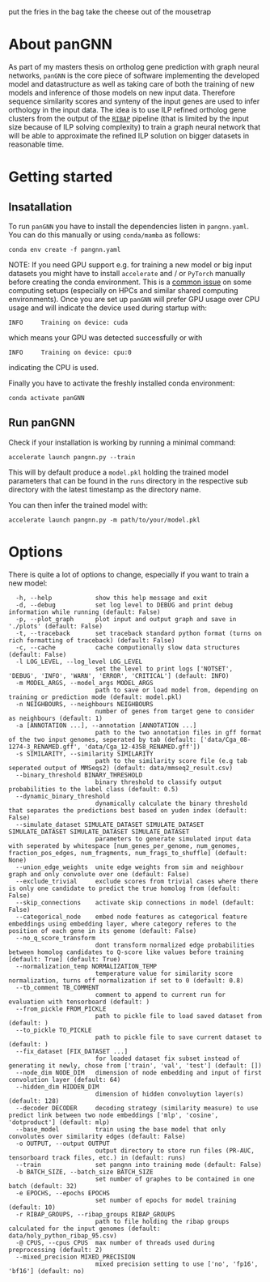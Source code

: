 put the fries in the bag take the cheese out of the mousetrap

# About panGNN
As part of my masters thesis on ortholog gene prediction with graph neural networks, `panGNN` is the core piece of software implementing the developed model and datastructure as well as taking care of both the training of new models and inference of those models on new input data. Therefore sequence similarity scores and synteny of the input genes are used to infer orthology in the input data. The idea is to use ILP refined ortholog gene clusters from the output of the [`RIBAP`](https://github.com/hoelzer-lab/ribap) pipeline (that is limited by the input size because of ILP solving complexity) to train a graph neural network that will be able to approximate the refined ILP solution on bigger datasets in reasonable time.

# Getting started
## Insatallation
To run `panGNN` you have to install the dependencies listen in `pangnn.yaml`. You can do this manually or using `conda/mamba` as follows:

```
conda env create -f pangnn.yaml
```
NOTE: If you need GPU support e.g. for training a new model or big input datasets you might have to install `accelerate` and / or `PyTorch` manually before creating the conda environment. This is a [common issue](https://discuss.huggingface.co/t/accelerate-doesnt-seem-to-use-my-gpu/79952) on some computing setups (especially on HPCs and similar shared computing environments). Once you are set up `panGNN` will prefer GPU usage over CPU usage and will indicate the device used during startup with:
```
INFO     Training on device: cuda
```
which means your GPU was detected successfully or with
```
INFO     Training on device: cpu:0
```
indicating the CPU is used.

Finally you have to activate the freshly installed conda environment:
```
conda activate panGNN
```

## Run panGNN
Check if your installation is working by running a minimal command:
```
accelerate launch pangnn.py --train
```
This will by default produce a `model.pkl` holding the trained model parameters that can be found in the `runs` directory in the respective sub directory with the latest timestamp as the directory name.

You can then infer the trained model with:
```
accelerate launch pangnn.py -m path/to/your/model.pkl

```

# Options
There is quite a lot of options to change, especially if you want to train a new model:

```
  -h, --help            show this help message and exit
  -d, --debug           set log level to DEBUG and print debug information while running (default: False)
  -p, --plot_graph      plot input and output graph and save in './plots' (default: False)
  -t, --traceback       set traceback standard python format (turns on rich formatting of traceback) (default: False)
  -c, --cache           cache computionally slow data structures (default: False)
  -l LOG_LEVEL, --log_level LOG_LEVEL
                        set the level to print logs ['NOTSET', 'DEBUG', 'INFO', 'WARN', 'ERROR', 'CRITICAL'] (default: INFO)
  -m MODEL_ARGS, --model_args MODEL_ARGS
                        path to save or load model from, depending on training or prediction mode (default: model.pkl)
  -n NEIGHBOURS, --neighbours NEIGHBOURS
                        number of genes from target gene to consider as neighbours (default: 1)
  -a [ANNOTATION ...], --annotation [ANNOTATION ...]
                        path to the two annotation files in gff format of the two input genomes, seperated by tab (default: ['data/Cga_08-1274-3_RENAMED.gff', 'data/Cga_12-4358_RENAMED.gff'])
  -s SIMILARITY, --similarity SIMILARITY
                        path to the similarity score file (e.g tab seperated output of MMSeqs2) (default: data/mmseq2_result.csv)
  --binary_threshold BINARY_THRESHOLD
                        binary threshold to classify output probabilities to the label class (default: 0.5)
  --dynamic_binary_threshold
                        dynamically calculate the binary threshold that separates the predictions best based on yuden index (default: False)
  --simulate_dataset SIMULATE_DATASET SIMULATE_DATASET SIMULATE_DATASET SIMULATE_DATASET SIMULATE_DATASET
                        parameters to generate simulated input data with seperated by whitespace [num_genes_per_genome, num_genomes, fraction_pos_edges, num_fragments, num_frags_to_shuffle] (default: None)
  --union_edge_weights  unite edge weights from sim and neighbour graph and only convolute over one (default: False)
  --exclude_trivial     exclude scores from trivial cases where there is only one candidate to predict the true homolog from (default: False)
  --skip_connections    activate skip connections in model (default: False)
  --categorical_node    embed node features as categorical feature embeddings using embedding layer, where category referes to the position of each gene in its genome (default: False)
  --no_q_score_transform
                        dont transform normalized edge probabilities between homolog candidates to Q-score like values before training [default: True] (default: True)
  --normalization_temp NORMALIZATION_TEMP
                        temperature value for similarity score normalization, turns off normalization if set to 0 (default: 0.8)
  --tb_comment TB_COMMENT
                        comment to append to current run for evaluation with tensorboard (default: )
  --from_pickle FROM_PICKLE
                        path to pickle file to load saved dataset from (default: )
  --to_pickle TO_PICKLE
                        path to pickle file to save current dataset to (default: )
  --fix_dataset [FIX_DATASET ...]
                        for loaded dataset fix subset instead of generating it newly, chose from ['train', 'val', 'test'] (default: [])
  --node_dim NODE_DIM   dimension of node embedding and input of first convolution layer (default: 64)
  --hidden_dim HIDDEN_DIM
                        dimension of hidden convoluytion layer(s) (default: 128)
  --decoder DECODER     decoding strategy (similarity measure) to use predict link between two node embeddings ['mlp', 'cosine', 'dotproduct'] (default: mlp)
  --base_model          train using the base model that only convolutes over similarity edges (default: False)
  -o OUTPUT, --output OUTPUT
                        output directory to store run files (PR-AUC, tensorboard track files, etc.) in (default: runs)
  --train               set pangnn into training mode (default: False)
  -b BATCH_SIZE, --batch_size BATCH_SIZE
                        set number of graphes to be contained in one batch (default: 32)
  -e EPOCHS, --epochs EPOCHS
                        set number of epochs for model training (default: 10)
  -r RIBAP_GROUPS, --ribap_groups RIBAP_GROUPS
                        path to file holding the ribap groups calculated for the input genomes (default: data/holy_python_ribap_95.csv)
  -@ CPUS, --cpus CPUS  max number of threads used during preprocessing (default: 2)
  --mixed_precision MIXED_PRECISION
                        mixed precision setting to use ['no', 'fp16', 'bf16'] (default: no)
```